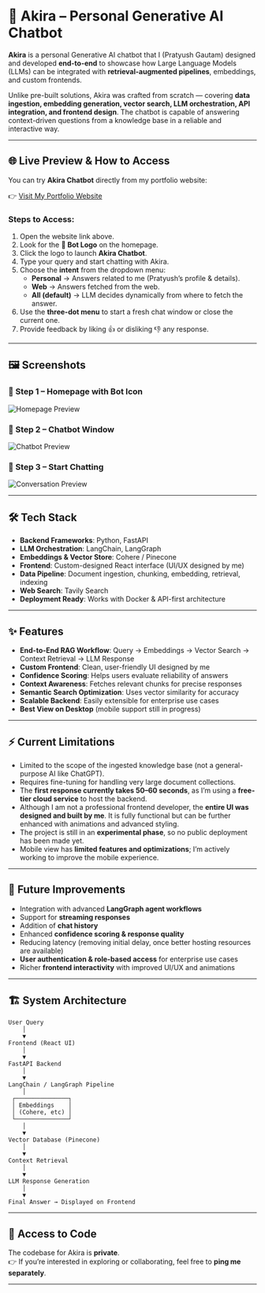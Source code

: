 # 🚀 Akira – Personal Generative AI Chatbot  

**Akira** is a personal Generative AI chatbot that I (Pratyush Gautam) designed and developed **end-to-end** to showcase how Large Language Models (LLMs) can be integrated with **retrieval-augmented pipelines**, embeddings, and custom frontends.  

Unlike pre-built solutions, Akira was crafted from scratch — covering **data ingestion, embedding generation, vector search, LLM orchestration, API integration, and frontend design**. The chatbot is capable of answering context-driven questions from a knowledge base in a reliable and interactive way.  

---

## 🌐 Live Preview & How to Access  

You can try **Akira Chatbot** directly from my portfolio website:  

👉 [Visit My Portfolio Website](https://mr-pratyush.netlify.app/)  

### Steps to Access:  
1. Open the website link above.  
2. Look for the **🤖 Bot Logo** on the homepage.  
3. Click the logo to launch **Akira Chatbot**.  
4. Type your query and start chatting with Akira.  
5. Choose the **intent** from the dropdown menu:  
   - **Personal** → Answers related to me (Pratyush’s profile & details).  
   - **Web** → Answers fetched from the web.  
   - **All (default)** → LLM decides dynamically from where to fetch the answer.  
6. Use the **three-dot menu** to start a fresh chat window or close the current one.  
7. Provide feedback by liking 👍 or disliking 👎 any response.  

---

## 🖼️ Screenshots  

### 🔹 Step 1 – Homepage with Bot Icon  
![Homepage Preview](./docs/homepage.png)  

### 🔹 Step 2 – Chatbot Window  
![Chatbot Preview](./docs/chatbot.png)  

### 🔹 Step 3 – Start Chatting  
![Conversation Preview](./docs/conversation.png)  

---

## 🛠️ Tech Stack  

- **Backend Frameworks**: Python, FastAPI  
- **LLM Orchestration**: LangChain, LangGraph  
- **Embeddings & Vector Store**: Cohere / Pinecone  
- **Frontend**: Custom-designed React interface (UI/UX designed by me)  
- **Data Pipeline**: Document ingestion, chunking, embedding, retrieval, indexing  
- **Web Search**: Tavily Search  
- **Deployment Ready**: Works with Docker & API-first architecture  

---

## ✨ Features  

- **End-to-End RAG Workflow**: Query → Embeddings → Vector Search → Context Retrieval → LLM Response  
- **Custom Frontend**: Clean, user-friendly UI designed by me  
- **Confidence Scoring**: Helps users evaluate reliability of answers  
- **Context Awareness**: Fetches relevant chunks for precise responses  
- **Semantic Search Optimization**: Uses vector similarity for accuracy  
- **Scalable Backend**: Easily extensible for enterprise use cases  
- **Best View on Desktop** (mobile support still in progress)  

---

## ⚡ Current Limitations  

- Limited to the scope of the ingested knowledge base (not a general-purpose AI like ChatGPT).  
- Requires fine-tuning for handling very large document collections.  
- The **first response currently takes 50–60 seconds**, as I’m using a **free-tier cloud service** to host the backend.  
- Although I am not a professional frontend developer, the **entire UI was designed and built by me**. It is fully functional but can be further enhanced with animations and advanced styling.  
- The project is still in an **experimental phase**, so no public deployment has been made yet.  
- Mobile view has **limited features and optimizations**; I’m actively working to improve the mobile experience.  

---

## 📌 Future Improvements  

- Integration with advanced **LangGraph agent workflows**  
- Support for **streaming responses**  
- Addition of **chat history**  
- Enhanced **confidence scoring & response quality**  
- Reducing latency (removing initial delay, once better hosting resources are available)  
- **User authentication & role-based access** for enterprise use cases  
- Richer **frontend interactivity** with improved UI/UX and animations  

---

## 🏗️ System Architecture  
```
User Query
    │
    ▼
Frontend (React UI)
    │
    ▼
FastAPI Backend
    │
    ▼
LangChain / LangGraph Pipeline
    │
 ┌───────────────┐
 │ Embeddings    │
 │ (Cohere, etc) │
 └───────────────┘
    │
    ▼
Vector Database (Pinecone)
    │
    ▼
Context Retrieval
    │
    ▼
LLM Response Generation
    │
    ▼
Final Answer → Displayed on Frontend
```

---

## 📂 Access to Code  

The codebase for Akira is **private**.  
👉 If you’re interested in exploring or collaborating, feel free to **ping me separately**.  

---
